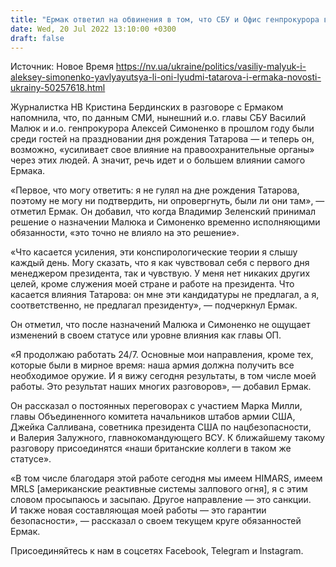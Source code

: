 ```yaml
---
title: "Ермак ответил на обвинения в том, что СБУ и Офис генпрокурора возглавили «люди Татарова»"
date: Wed, 20 Jul 2022 13:10:00 +0300
draft: false
---
```

Источник: Новое Время https://nv.ua/ukraine/politics/vasiliy-malyuk-i-aleksey-simonenko-yavlyayutsya-li-oni-lyudmi-tatarova-i-ermaka-novosti-ukrainy-50257618.html


Журналистка НВ Кристина Бердинских в разговоре с Ермаком напомнила, что, по данным СМИ, нынешний и.о. главы СБУ Василий Малюк и и.о. генпрокурора Алексей Симоненко в прошлом году были среди гостей на праздновании дня рождения Татарова — и теперь он, возможно, «усиливает свое влияние на правоохранительные органы» через этих людей. А значит, речь идет и о большем влиянии самого Ермака.

«Первое, что могу ответить: я не гулял на дне рождения Татарова, поэтому не могу ни подтвердить, ни опровергнуть, были ли они там», — отметил Ермак. Он добавил, что когда Владимир Зеленский принимал решение о назначении Малюка и Симоненко временно исполняющими обязанности, «это точно не влияло на это решение».

«Что касается усиления, эти конспирологические теории я слышу каждый день. Могу сказать, что я как чувствовал себя с первого дня менеджером президента, так и чувствую. У меня нет никаких других целей, кроме служения моей стране и работе на президента. Что касается влияния Татарова: он мне эти кандидатуры не предлагал, а я, соответственно, не предлагал президенту», — подчеркнул Ермак.

Он отметил, что после назначений Малюка и Симоненко не ощущает изменений в своем статусе или уровне влияния как главы ОП.

«Я продолжаю работать 24/7. Основные мои направления, кроме тех, которые были в мирное время: наша армия должна получить все необходимое оружие. И я вижу сегодня результаты, в том числе моей работы. Это результат наших многих разговоров», — добавил Ермак.

Он рассказал о постоянных переговорах с участием Марка Милли, главы Объединенного комитета начальников штабов армии США, Джейка Салливана, советника президента США по нацбезопасности, и Валерия Залужного, главнокомандующего ВСУ. К ближайшему такому разговору присоединятся «наши британские коллеги в таком же статусе».

«В том числе благодаря этой работе сегодня мы имеем HIMАRS, имеем MRLS [американские реактивные системы залпового огня], я с этим словом просыпаюсь и засыпаю. Другое направление — это санкции. И также новая составляющая моей работы — это гарантии безопасности», — рассказал о своем текущем круге обязанностей Ермак.

Присоединяйтесь к нам в соцсетях Facebook, Telegram и Instagram.
